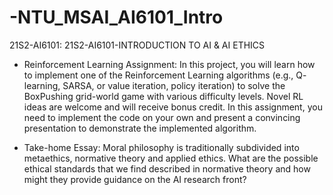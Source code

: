 # -NTU_MSAI_AI6101_Intro
21S2-AI6101: 21S2-AI6101-INTRODUCTION TO AI &amp; AI ETHICS


- Reinforcement Learning Assignment: In this project, you will learn how to implement one of the Reinforcement Learning algorithms (e.g., Q- learning, SARSA, or value iteration, policy iteration) to solve the BoxPushing grid-world game with various difficulty levels. Novel RL ideas are welcome and will receive bonus credit. In this assignment, you need to implement the code on your own and present a convincing presentation to demonstrate the implemented algorithm.

- Take-home Essay: Moral philosophy is traditionally subdivided into metaethics, normative theory and applied ethics. What are the possible ethical standards that we find described in normative theory and how might they provide guidance on the AI research front?
